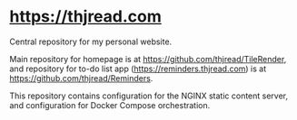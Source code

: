 # https://thjread.com

Central repository for my personal website.

Main repository for homepage is at <https://github.com/thjread/TileRender>, and repository for to-do list app (<https://reminders.thjread.com>) is at <https://github.com/thjread/Reminders>.

This repository contains configuration for the NGINX static content server, and configuration for Docker Compose orchestration. 
